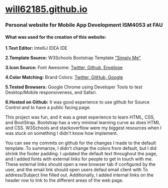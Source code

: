 # [will62185.github.io](https://will62185.github.io)
### Personal website for Mobile App Development ISM4053 at FAU

#### What was used for the creation of this website: 

**1.Text Editor:** IntelliJ IDEA IDE

**2.Template Source:** W3Schools Bootstrap Template ["Simply Me"](https://www.w3schools.com/bootstrap/bootstrap_theme_me.asp)

**3.Icon Source:** Font Awesome: [Twitter, Github, Envelope](https://www.w3schools.com/icons/fontawesome_icons_intro.asp)

**4.Color Matching:** Brand Colors: [Twitter, GitHub, Google](https://brandcolors.net/)

**5.Tested Browsers:** Google Chrome using Developer Tools to test Desktop/Mobile responsiveness, and Safari.

**6.Hosted on Github:** It was good experience to use github for Source Control and to have a public facing page.

<p>
This project was fun, and it was a great experience to learn HTML, CSS, and BootStrap. Bootstrap has a very minimal learning 
curve as does HTML and CSS. W3Schools and stackoverflow were my biggest resources when I was stuck on something I didn't know how
implement. 

You can see my commits on github for the changes I made to the default template. To summarize, I didn't change the colors
from default, but I did shrink the footer padding. I updated the default text throughout the page, and I added fonts with external 
links for people to get in touch with me. These external links should open a new browser tab if configured by the user, and the email
link should open users defaul email client with To address/Subject line filled out. Additionally, I added internal links on the header 
row to link to the different areas of the web page.
</p>










